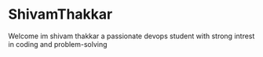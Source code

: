 # ShivamThakkar
Welcome
im shivam thakkar a passionate devops student with  strong intrest in coding and problem-solving


